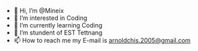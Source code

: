 - 👋 Hi, I’m @Mineix
- 👀 I’m interested in Coding
- 🌱 I’m currently learning Coding
- 💞️ I’m stundent of EST Tettnang
- 📫 How to reach me my E-mail is arnoldchis.2005@gmail.com

<!---
Mineix/Mineix is a ✨ special ✨ repository because its `README.md` (this file) appears on your GitHub profile.
You can click the Preview link to take a look at your changes.
--->
